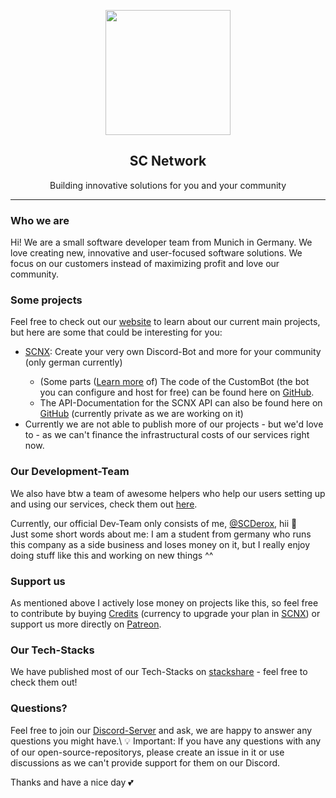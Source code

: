 <p align="center">
  <img height="200" src="http://sc-network.net/img/profile.png" />
</p>
<h2 align="center">
SC Network
</h2>
<p align="center">
    Building innovative solutions for you and your community
</p>
<hr> 
<h3>Who we are</h3>
<p>Hi! 
We are a small software developer team from Munich in Germany. We love creating new, innovative and user-focused software solutions. We focus on our customers instead of maximizing profit and love our community. </p>
<h3>Some projects</h3>
Feel free to check out our <a href="https://sc-network.net">website</a> to learn about our current main projects, but here are some that could be interesting for you:
<ul>
    <li><a href="https://scnx.xyz">SCNX</a>: Create your very own Discord-Bot and more for your community (only german currently)</li>
    <ul><li>(Some parts (<a href="https://github.com/SCNetwork/CustomDCBot/issues/13">Learn more</a> of) The code of the CustomBot (the bot you can configure and host for free) can be found here on <a href="https://github.com/SCNetwork/CustomDCBot">GitHub</a>.</li>
    <li>The API-Documentation for the SCNX API can also be found here on <a href="https://github.com/SCNetwork/scnx-api">GitHub</a> (currently private as we are working on it)</li>
</ul>
<li>Currently we are not able to publish more of our projects - but we'd love to - as we can't finance the infrastructural costs of our services right now.</li>
</ul>
<h3>Our Development-Team</h3>
We also have btw a team of awesome helpers who help our users setting up and using our services, check them out <a href="https://sc-network.net/about#team">here</a>.

Currently, our official Dev-Team only consists of me, <a href="https://github.com/scderox">@SCDerox</a>, hii  👋\
Just some short words about me: I am a student from germany who runs this company as a side business and loses money on it, but I really enjoy doing stuff like this and working on new things ^^

<h3>Support us</h3>
As mentioned above I actively lose money on projects like this, so feel free to contribute by buying <a href="https://scnx.xyz/plans#credits">Credits</a> (currency to upgrade your plan in <a href="https://scxn.xyz">SCNX</a>) or support us more directly on <a href="https://patreon.com/scnetwork">Patreon</a>.

<h3>Our Tech-Stacks</h3>
We have published most of our Tech-Stacks on <a href="https://stackshare.io/companies/sc-network#tech-stacks">stackshare</a> - feel free to check them out!


<h3>Questions?</h3>
Feel free to join our <a href="https://sc-net.work/dc">Discord-Server</a> and ask, we are happy to answer any questions you might have.\
💡 Important: If you have any questions with any of our open-source-repositorys, please create an issue in it or use discussions as we can't provide support for them on our Discord.

Thanks and have a nice day 💕

